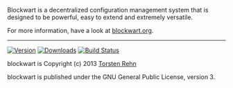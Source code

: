 Blockwart is a decentralized configuration management system that is designed to be powerful, easy to extend and extremely versatile.

For more information, have a look at [blockwart.org](http://blockwart.org/ "blockwart website").

------------------------------------------------------------------------

[![Version](https://pypip.in/v/blockwart/badge.png)](https://crate.io/package/blockwart) [![Downloads](https://pypip.in/d/blockwart/badge.png)](https://crate.io/package/blockwart) [![Build Status](https://travis-ci.org/trehn/blockwart.png)](https://travis-ci.org/trehn/blockwart)

blockwart is Copyright (c) 2013 [Torsten Rehn](mailto:trehn@blockwart.org)

blockwart is published under the GNU General Public License, version 3.
